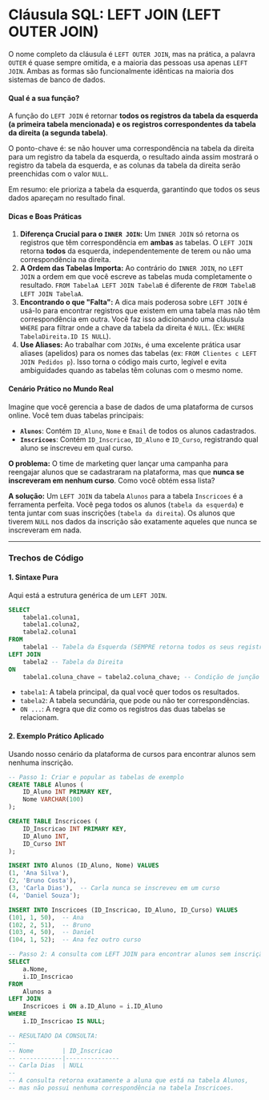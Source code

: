 # **Cláusula SQL: LEFT JOIN (LEFT OUTER JOIN)**

O nome completo da cláusula é `LEFT OUTER JOIN`, mas na prática, a palavra `OUTER` é quase sempre omitida, e a maioria das pessoas usa apenas `LEFT JOIN`. Ambas as formas são funcionalmente idênticas na maioria dos sistemas de banco de dados.

#### **Qual é a sua função?**

A função do `LEFT JOIN` é retornar **todos os registros da tabela da esquerda (a primeira tabela mencionada) e os registros correspondentes da tabela da direita (a segunda tabela)**.

O ponto-chave é: se não houver uma correspondência na tabela da direita para um registro da tabela da esquerda, o resultado ainda assim mostrará o registro da tabela da esquerda, e as colunas da tabela da direita serão preenchidas com o valor `NULL`.

Em resumo: ele prioriza a tabela da esquerda, garantindo que todos os seus dados apareçam no resultado final.

#### **Dicas e Boas Práticas**

1.  **Diferença Crucial para o `INNER JOIN`:** Um `INNER JOIN` só retorna os registros que têm correspondência em **ambas** as tabelas. O `LEFT JOIN` retorna **todos** da esquerda, independentemente de terem ou não uma correspondência na direita.
2.  **A Ordem das Tabelas Importa:** Ao contrário do `INNER JOIN`, no `LEFT JOIN` a ordem em que você escreve as tabelas muda completamente o resultado. `FROM TabelaA LEFT JOIN TabelaB` é diferente de `FROM TabelaB LEFT JOIN TabelaA`.
3.  **Encontrando o que "Falta":** A dica mais poderosa sobre `LEFT JOIN` é usá-lo para encontrar registros que existem em uma tabela mas não têm correspondência em outra. Você faz isso adicionando uma cláusula `WHERE` para filtrar onde a chave da tabela da direita é `NULL`. (Ex: `WHERE TabelaDireita.ID IS NULL`).
4.  **Use Aliases:** Ao trabalhar com `JOINs`, é uma excelente prática usar aliases (apelidos) para os nomes das tabelas (ex: `FROM Clientes c LEFT JOIN Pedidos p`). Isso torna o código mais curto, legível e evita ambiguidades quando as tabelas têm colunas com o mesmo nome.

#### **Cenário Prático no Mundo Real**

Imagine que você gerencia a base de dados de uma plataforma de cursos online. Você tem duas tabelas principais:

  * **`Alunos`**: Contém `ID_Aluno`, `Nome` e `Email` de todos os alunos cadastrados.
  * **`Inscricoes`**: Contém `ID_Inscricao`, `ID_Aluno` e `ID_Curso`, registrando qual aluno se inscreveu em qual curso.

**O problema:** O time de marketing quer lançar uma campanha para reengajar alunos que se cadastraram na plataforma, mas que **nunca se inscreveram em nenhum curso**. Como você obtém essa lista?

**A solução:** Um `LEFT JOIN` da tabela `Alunos` para a tabela `Inscricoes` é a ferramenta perfeita. Você pega todos os alunos (`tabela da esquerda`) e tenta juntar com suas inscrições (`tabela da direita`). Os alunos que tiverem `NULL` nos dados da inscrição são exatamente aqueles que nunca se inscreveram em nada.

-----

### **Trechos de Código**

#### 1\. Sintaxe Pura

Aqui está a estrutura genérica de um `LEFT JOIN`.

```sql
SELECT
    tabela1.coluna1,
    tabela1.coluna2,
    tabela2.coluna1
FROM
    tabela1 -- Tabela da Esquerda (SEMPRE retorna todos os seus registros)
LEFT JOIN
    tabela2 -- Tabela da Direita
ON
    tabela1.coluna_chave = tabela2.coluna_chave; -- Condição de junção
```

  * `tabela1`: A tabela principal, da qual você quer todos os resultados.
  * `tabela2`: A tabela secundária, que pode ou não ter correspondências.
  * `ON ...`: A regra que diz como os registros das duas tabelas se relacionam.

#### 2\. Exemplo Prático Aplicado

Usando nosso cenário da plataforma de cursos para encontrar alunos sem nenhuma inscrição.

```sql
-- Passo 1: Criar e popular as tabelas de exemplo
CREATE TABLE Alunos (
    ID_Aluno INT PRIMARY KEY,
    Nome VARCHAR(100)
);

CREATE TABLE Inscricoes (
    ID_Inscricao INT PRIMARY KEY,
    ID_Aluno INT,
    ID_Curso INT
);

INSERT INTO Alunos (ID_Aluno, Nome) VALUES
(1, 'Ana Silva'),
(2, 'Bruno Costa'),
(3, 'Carla Dias'),  -- Carla nunca se inscreveu em um curso
(4, 'Daniel Souza');

INSERT INTO Inscricoes (ID_Inscricao, ID_Aluno, ID_Curso) VALUES
(101, 1, 50),  -- Ana
(102, 2, 51),  -- Bruno
(103, 4, 50),  -- Daniel
(104, 1, 52);  -- Ana fez outro curso

-- Passo 2: A consulta com LEFT JOIN para encontrar alunos sem inscrição
SELECT
    a.Nome,
    i.ID_Inscricao
FROM
    Alunos a
LEFT JOIN
    Inscricoes i ON a.ID_Aluno = i.ID_Aluno
WHERE
    i.ID_Inscricao IS NULL;

-- RESULTADO DA CONSULTA:
--
-- Nome        | ID_Inscricao
-- ------------|---------------
-- Carla Dias  | NULL
--
-- A consulta retorna exatamente a aluna que está na tabela Alunos,
-- mas não possui nenhuma correspondência na tabela Inscricoes.
```
